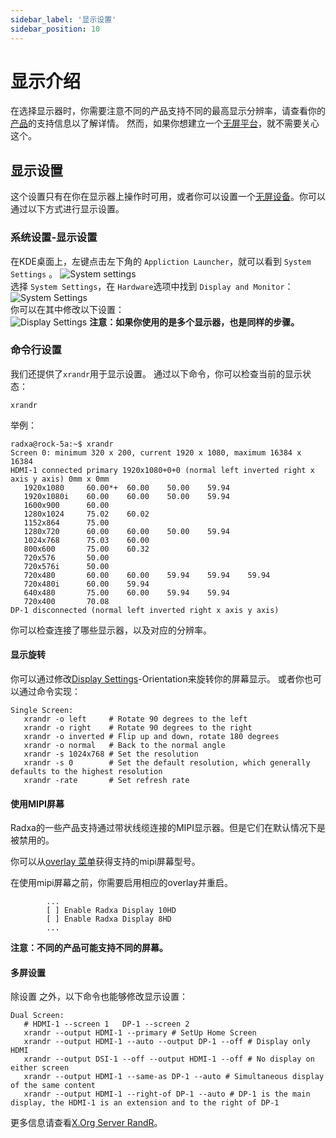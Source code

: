 ```yaml
---
sidebar_label: '显示设置'
sidebar_position: 10
---
```


# 显示介绍

在选择显示器时，你需要注意不同的产品支持不同的最高显示分辨率，请查看你的[产品](../../productlist)的支持信息以了解详情。
然而，如果你想建立一个[无屏平台](headless)，就不需要关心这个。

## 显示设置

这个设置只有在你在显示器上操作时可用，或者你可以设置一个[无屏设备](headless)。你可以通过以下方式进行显示设置。 

### 系统设置-显示设置

在KDE桌面上，左键点击左下角的 `Appliction Launcher`，就可以看到 `System Settings` 。 
![System settings](/img/configuration/start_sys_setting.webp)  
选择 `System Settings`，在 `Hardware`选项中找到 `Display and Monitor`：  
![System Settings](/img/configuration/system_setting.webp)  
你可以在其中修改以下设置：  
![Display Settings](/img/configuration/display_setting.webp) 
**注意：如果你使用的是多个显示器，也是同样的步骤。**

### 命令行设置

我们还提供了`xrandr`用于显示设置。 
通过以下命令，你可以检查当前的显示状态：  
```
xrandr
```
举例：
```
radxa@rock-5a:~$ xrandr
Screen 0: minimum 320 x 200, current 1920 x 1080, maximum 16384 x 16384
HDMI-1 connected primary 1920x1080+0+0 (normal left inverted right x axis y axis) 0mm x 0mm
   1920x1080     60.00*+  60.00    50.00    59.94
   1920x1080i    60.00    60.00    50.00    59.94
   1600x900      60.00
   1280x1024     75.02    60.02
   1152x864      75.00
   1280x720      60.00    60.00    50.00    59.94
   1024x768      75.03    60.00
   800x600       75.00    60.32
   720x576       50.00
   720x576i      50.00
   720x480       60.00    60.00    59.94    59.94    59.94
   720x480i      60.00    59.94
   640x480       75.00    60.00    59.94    59.94
   720x400       70.08
DP-1 disconnected (normal left inverted right x axis y axis)
```
你可以检查连接了哪些显示器，以及对应的分辨率。 

#### 显示旋转

你可以通过修改[Display Settings](display#system-settings-display-settings)-Orientation来旋转你的屏幕显示。 
或者你也可以通过命令实现：
```
Single Screen:
   xrandr -o left     # Rotate 90 degrees to the left
   xrandr -o right    # Rotate 90 degrees to the right
   xrandr -o inverted # Flip up and down, rotate 180 degrees
   xrandr -o normal   # Back to the normal angle
   xrandr -s 1024x768 # Set the resolution
   xrandr -s 0        # Set the default resolution, which generally defaults to the highest resolution
   xrandr -rate       # Set refresh rate
```

#### 使用MIPI屏幕

Radxa的一些产品支持通过带状线缆连接的MIPI显示器。但是它们在默认情况下是被禁用的。

你可以从[overlay 菜单](rsetup/devicetree#how-to-enable-an-overlay)获得支持的mipi屏幕型号。

在使用mipi屏幕之前，你需要启用相应的overlay并重启。 

```
        ...
        [ ] Enable Radxa Display 10HD 
        [ ] Enable Radxa Display 8HD
        ...
```
**注意：不同的产品可能支持不同的屏幕。**  

#### 多屏设置

除设置 之外，以下命令也能够修改显示设置：

```
Dual Screen:
   # HDMI-1 --screen 1   DP-1 --screen 2
   xrandr --output HDMI-1 --primary # SetUp Home Screen
   xrandr --output HDMI-1 --auto --output DP-1 --off # Display only HDMI
   xrandr --output DSI-1 --off --output HDMI-1 --off # No display on either screen
   xrandr --output HDMI-1 --same-as DP-1 --auto # Simultaneous display of the same content
   xrandr --output HDMI-1 --right-of DP-1 --auto # DP-1 is the main display, the HDMI-1 is an extension and to the right of DP-1
```
更多信息请查看[X.Org Server RandR](https://en.wikipedia.org/wiki/X.Org_Server#Other_DDX_components)。
